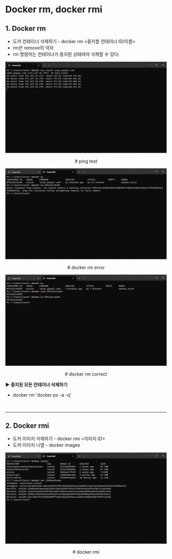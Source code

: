 # **Docker rm, docker rmi**

## **1. Docker rm**
* 도커 컨테이너 삭제하기 - docker rm <중지할 컨테이너 ID/이름>
* rm은 remove의 약자
* rm 명령어는 컨테이너가 중지된 상태여야 삭제할 수 있다.

<p align = "center">
    <img src="Pictures\CMD_docker run alpine ping google.com.jpg">
    </p>
    <p align = "center"> # ping test</p>

<p align = "center">
    <img src="Pictures\CMD_docker rm_error.jpg">
    </p>
    <p align = "center"> # docker rm error</p>

<p align = "center">
    <img src="Pictures\CMD_docker rm_correct.jpg">
    </p>
    <p align = "center"> # docker rm correct</p>

**▶ 중지된 모든 컨테이너 삭제하기**
* docker rm 'docker ps -a -q'

<br>

***

## **2. Docker rmi**
* 도커 이미지 삭제하기 - docker rmi <이미지 ID>
* 도커 이미지 나열 - docker images

<p align = "center">
    <img src="Pictures\CMD_docker rmi.jpg">
    </p>
    <p align = "center"> # docker rmi</p>
